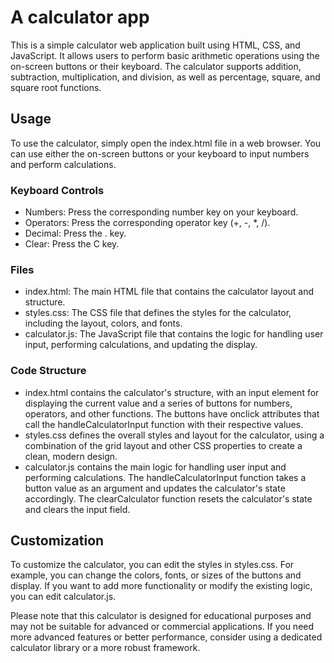 # A calculator app
This is a simple calculator web application built using HTML, CSS, and JavaScript. It allows users to perform basic arithmetic operations using the on-screen buttons or their keyboard. The calculator supports addition, subtraction, multiplication, and division, as well as percentage, square, and square root functions.


## Usage
To use the calculator, simply open the index.html file in a web browser. You can use either the on-screen buttons or your keyboard to input numbers and perform calculations.


### Keyboard Controls
* Numbers: Press the corresponding number key on your keyboard.
* Operators: Press the corresponding operator key (+, -, *, /).
* Decimal: Press the . key.
* Clear: Press the C key.

### Files
* index.html: The main HTML file that contains the calculator layout and structure.
* styles.css: The CSS file that defines the styles for the calculator, including the layout, colors, and fonts.
* calculator.js: The JavaScript file that contains the logic for handling user input, performing calculations, and updating the display.

### Code Structure
* index.html contains the calculator's structure, with an input element for displaying the current value and a series of buttons for numbers, operators, and other functions. The buttons have onclick attributes that call the handleCalculatorInput function with their respective values.
* styles.css defines the overall styles and layout for the calculator, using a combination of the grid layout and other CSS properties to create a clean, modern design.
* calculator.js contains the main logic for handling user input and performing calculations. The handleCalculatorInput function takes a button value as an argument and updates the calculator's state accordingly. The clearCalculator function resets the calculator's state and clears the input field.


## Customization
To customize the calculator, you can edit the styles in styles.css. For example, you can change the colors, fonts, or sizes of the buttons and display. If you want to add more functionality or modify the existing logic, you can edit calculator.js.

Please note that this calculator is designed for educational purposes and may not be suitable for advanced or commercial applications. If you need more advanced features or better performance, consider using a dedicated calculator library or a more robust framework.
